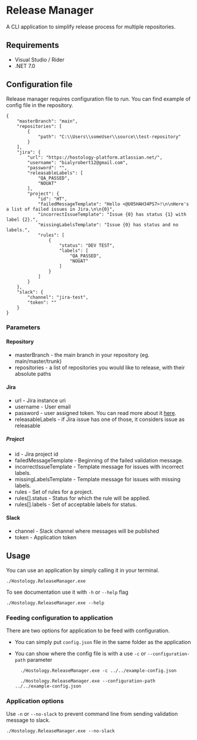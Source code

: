# Release Manager
A CLI application to simplify release process for multiple repositories.

## Requirements
- Visual Studio / Rider
- .NET 7.0

## Configuration file
Release manager requires configuration file to run.
You can find example of config file in the repository.

    {
        "masterBranch": "main",
        "repositories": [
            {
                "path": "C:\\Users\\someUser\\source\\test-repository"
            }
        ],
        "jira": {
            "url": "https://hostology-platform.atlassian.net/",
            "username": "bialyrobert12@gmail.com",
            "password": "",
            "releasableLabels": [
                "QA_PASSED",
                "NOUAT"
            ],
            "project": {
                "id": "HT",
                "failedMessageTemplate": "Hello <@U05HAH34PS7>!\n\nHere's a list of failed issues in Jira.\n\n{0}",
                "incorrectIssueTemplate": "Issue {0} has status {1} with label {2}.",
                "missingLabelsTemplate": "Issue {0} has status and no labels.",
                "rules": [
                    {
                        "status": "DEV TEST",
                        "labels": [
                            "QA_PASSED",
                            "NOUAT"
                        ]
                    }
                ]
            }
        },
        "slack": {
            "channel": "jira-test",
            "token": ""
        }
    }

### Parameters
#### Repository
- masterBranch - the main branch in your repository (eg. main/master/trunk)
- repositories - a list of repositories you would like to release, with their absolute paths

#### Jira
- url - Jira instance uri
- username - User email
- password - user assigned token. You can read more about it [here](https://support.atlassian.com/atlassian-account/docs/manage-api-tokens-for-your-atlassian-account/).
- releasableLabels - if Jira issue has one of those, it considers issue as releasable

##### Project
- id - Jira project id
- failedMessageTemplate - Beginning of the failed validation message.
- incorrectIssueTemplate - Template message for issues with incorrect labels.
- missingLabelsTemplate - Template message for issues with missing labels.
- rules - Set of rules for a project. 
- rules[].status - Status for which the rule will be applied.
- rules[].labels - Set of acceptable labels for status.

#### Slack
- channel - Slack channel where messages will be published
- token - Application token

## Usage
You can use an application by simply calling it in your terminal.

    ./Hostology.ReleaseManager.exe

To see documentation use it with `-h` or `--help` flag

    ./Hostology.ReleaseManager.exe --help

### Feeding configuration to application
There are two options for application to be feed with configuration.
- You can simply put `config.json` file in the same folder as the application
- You can show where the config file is with a use `-c` or `--configuration-path` parameter

        ./Hostology.ReleaseManager.exe -c ../../example-config.json

        ./Hostology.ReleaseManager.exe --configuration-path ../../example-config.json

### Application options
Use `-n` or `--no-slack` to prevent command line from sending validation message to slack.

    ./Hostology.ReleaseManager.exe --no-slack